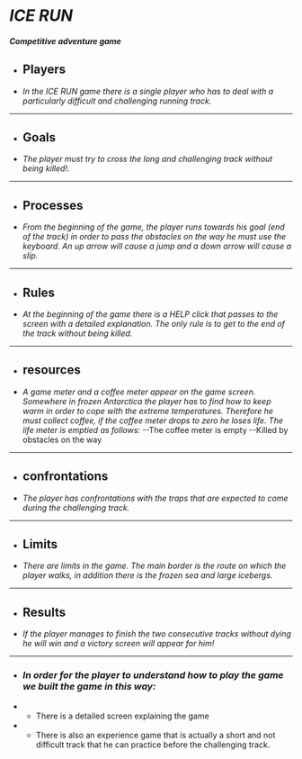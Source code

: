 # _ICE RUN_
##### Competitive adventure game

- ## Players
- _In the ICE RUN game there is a single player who has to deal with a particularly difficult and challenging running track._
---
- ## Goals
- _The player must try to cross the long and challenging track without being killed!._
---
- ## Processes
- _From the beginning of the game, the player runs towards his goal (end of the track) in order to pass the obstacles on the way he must use the keyboard.
An up arrow will cause a jump and a down arrow will cause a slip._
---
- ## Rules
- _At the beginning of the game there is a HELP click that passes to the screen with a detailed explanation.
The only rule is to get to the end of the track without being killed._
---
- ## resources
- _A game meter and a coffee meter appear on the game screen.
Somewhere in frozen Antarctica the player has to find how to keep warm in order to cope with the extreme temperatures.
Therefore he must collect coffee, if the coffee meter drops to zero he loses life.
The life meter is emptied as follows:_
--The coffee meter is empty
--Killed by obstacles on the way
---
- ## confrontations
- _The player has confrontations with the traps that are expected to come during the challenging track._
---
- ## Limits
- _There are limits in the game.
The main border is the route on which the player walks, in addition there is the frozen sea and large icebergs._
---
- ## Results
- _If the player manages to finish the two consecutive tracks without dying he will win and a victory screen will appear for him!_
---

- ### _In order for the player to understand how to play the game we built the game in this way:_
- - There is a detailed screen explaining the game
- - There is also an experience game that is actually a short and not difficult track that he can practice before the challenging track.

